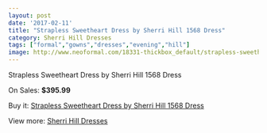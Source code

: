 ```yaml
---
layout: post
date: '2017-02-11'
title: "Strapless Sweetheart Dress by Sherri Hill 1568 Dress"
category: Sherri Hill Dresses
tags: ["formal","gowns","dresses","evening","hill"]
image: http://www.neoformal.com/18331-thickbox_default/strapless-sweetheart-dress-by-sherri-hill-1568-dress.jpg
---
```

Strapless Sweetheart Dress by Sherri Hill 1568 Dress

On Sales: **$395.99**
<a href="https://www.neoformal.com/en/sherri-hill-dresses-2014/5887-strapless-sweetheart-dress-by-sherri-hill-1568-dress.html"><amp-img layout="responsive" width="600" height="600" src="//www.neoformal.com/18331-thickbox_default/strapless-sweetheart-dress-by-sherri-hill-1568-dress.jpg" alt="Strapless Sweetheart Dress by Sherri Hill 1568 Dress 0" /></a>
<a href="https://www.neoformal.com/en/sherri-hill-dresses-2014/5887-strapless-sweetheart-dress-by-sherri-hill-1568-dress.html"><amp-img layout="responsive" width="600" height="600" src="//www.neoformal.com/18332-thickbox_default/strapless-sweetheart-dress-by-sherri-hill-1568-dress.jpg" alt="Strapless Sweetheart Dress by Sherri Hill 1568 Dress 1" /></a>

Buy it: [Strapless Sweetheart Dress by Sherri Hill 1568 Dress](https://www.neoformal.com/en/sherri-hill-dresses-2014/5887-strapless-sweetheart-dress-by-sherri-hill-1568-dress.html "Strapless Sweetheart Dress by Sherri Hill 1568 Dress")

View more: [Sherri Hill Dresses](https://www.neoformal.com/en/73-sherri-hill-dresses-2014 "Sherri Hill Dresses")